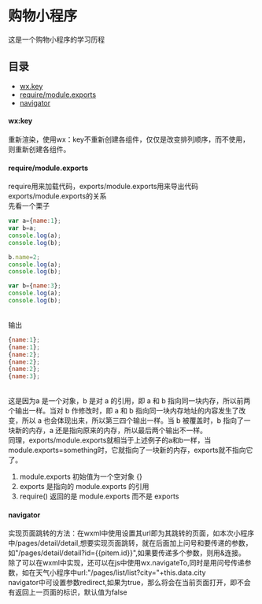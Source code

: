 # 购物小程序
这是一个购物小程序的学习历程
## 目录
* [wx.key](#key)
* [require/module.exports](#req)
* [navigator](#nav)
#### <a id="key">wx:key</a>
重新渲染，使用wx：key不重新创建各组件，仅仅是改变排列顺序，而不使用，则重新创建各组件。
#### <a id="req">require/module.exports</a>
require用来加载代码，exports/module.exports用来导出代码
<br>exports/module.exports的关系
<br>先看一个栗子
```javascript
var a={name:1};
var b=a;
console.log(a);
console.log(b);

b.name=2;
console.log(a);
console.log(b);

var b={name:3};
console.log(a);
console.log(b);
```
<br>输出
```javascript
{name:1};
{name:1};
{name:2};
{name:2};
{name:2};
{name:3};
```
<br>这是因为a 是一个对象，b 是对 a 的引用，即 a 和 b 指向同一块内存，所以前两个输出一样。当对 b 作修改时，即 a 和 b 指向同一块内存地址的内容发生了改变，所以 a 也会体现出来，所以第三四个输出一样。当 b 被覆盖时，b 指向了一块新的内存，a 还是指向原来的内存，所以最后两个输出不一样。
<br>同理，exports/module.exports就相当于上述例子的a和b一样，当module.exports=something时，它就指向了一块新的内存，exports就不指向它了。
<br>
1. module.exports 初始值为一个空对象 {}
2. exports 是指向的 module.exports 的引用
3. require() 返回的是 module.exports 而不是 exports
#### <a id="nav">navigator</a>
   实现页面跳转的方法：在wxml中使用<navigator>设置其url即为其跳转的页面，如本次小程序中/pages/detail/detail,想要实现页面跳转，就在后面加上问号和要传递的参数，如"/pages/detail/detail?id={{pitem.id}}",如果要传递多个参数，则用&连接。
   <br>除了可以在wxml中实现，还可以在js中使用wx.navigateTo,同时是用问号传递参数，如在天气小程序中url:"/pages/list/list?city="+this.data.city
   <br>navigator中可设置参数redirect,如果为true，那么将会在当前页面打开，即不会有返回上一页面的标识，默认值为false
